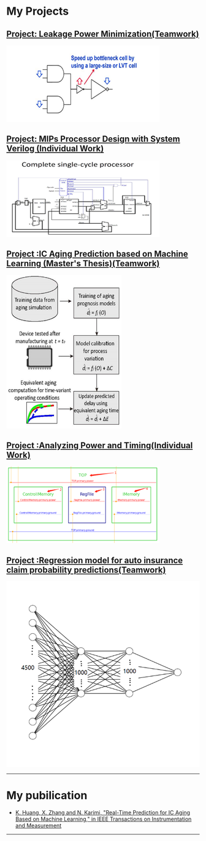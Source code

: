 # My Projects

[Project: Leakage Power Minimization(Teamwork)](/sample_page0)
---
<img src="images/p01t1.jpg?raw=true" width="400" height="200"/>

[Project: MIPs Processor Design with System Verilog (Individual Work)](/sample_page1)
---
<img src="images/p1t1.jpg?raw=true" width="400" height="200"/>

[Project :IC Aging Prediction based on Machine Learning (Master's Thesis)(Teamwork) ](/pdf/thesis.pdf)
---
<img src="images/p2t1.jpg?raw=true" width="300" height="400"/>

[Project :Analyzing Power and Timing(Individual Work) ](/sample_page3)
---
<img src="images/p3t1.bmp?raw=true" width="400" height="200"/>

[Project :Regression model for auto insurance claim probability predictions(Teamwork)](/sample_page4)
---
<img src="images/p4t1.bmp?raw=true"/>

---

# My pubilication

- [K. Huang, X. Zhang and N. Karimi, "Real-Time Prediction for IC Aging Based on Machine Learning," in IEEE Transactions on Instrumentation and Measurement](http://ieeexplore.ieee.org/stamp/stamp.jsp?tp=&arnumber=8666076&isnumber=4407674)
---
